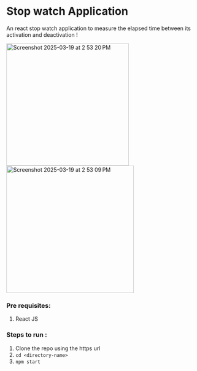 # Stop watch Application

An react stop watch application to measure the elapsed time between its activation and deactivation !

<img width="319" alt="Screenshot 2025-03-19 at 2 53 20 PM" src="https://github.com/user-attachments/assets/bb711b7a-468b-44d3-bca4-3165865093cb" />

<img width="332" alt="Screenshot 2025-03-19 at 2 53 09 PM" src="https://github.com/user-attachments/assets/40cbaf1b-8c57-49fe-9f64-e25d4a7d714a" />


### Pre requisites:

1. React JS

### Steps to run :
1. Clone the repo using the https url
2. `cd <directory-name>`
3. `npm start`
